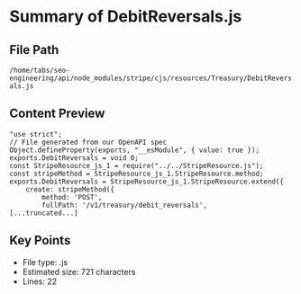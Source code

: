 # Summary of DebitReversals.js
  
## File Path
`/home/tabs/seo-engineering/api/node_modules/stripe/cjs/resources/Treasury/DebitReversals.js`

## Content Preview
```
"use strict";
// File generated from our OpenAPI spec
Object.defineProperty(exports, "__esModule", { value: true });
exports.DebitReversals = void 0;
const StripeResource_js_1 = require("../../StripeResource.js");
const stripeMethod = StripeResource_js_1.StripeResource.method;
exports.DebitReversals = StripeResource_js_1.StripeResource.extend({
    create: stripeMethod({
        method: 'POST',
        fullPath: '/v1/treasury/debit_reversals',
[...truncated...]
```

## Key Points
- File type: .js
- Estimated size: 721 characters
- Lines: 22
